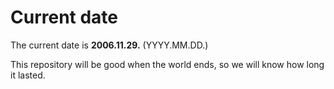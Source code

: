 # Current date

The current date is **2006.11.29.** (YYYY.MM.DD.)

This repository will be good when the world ends, so we will know how long it lasted.